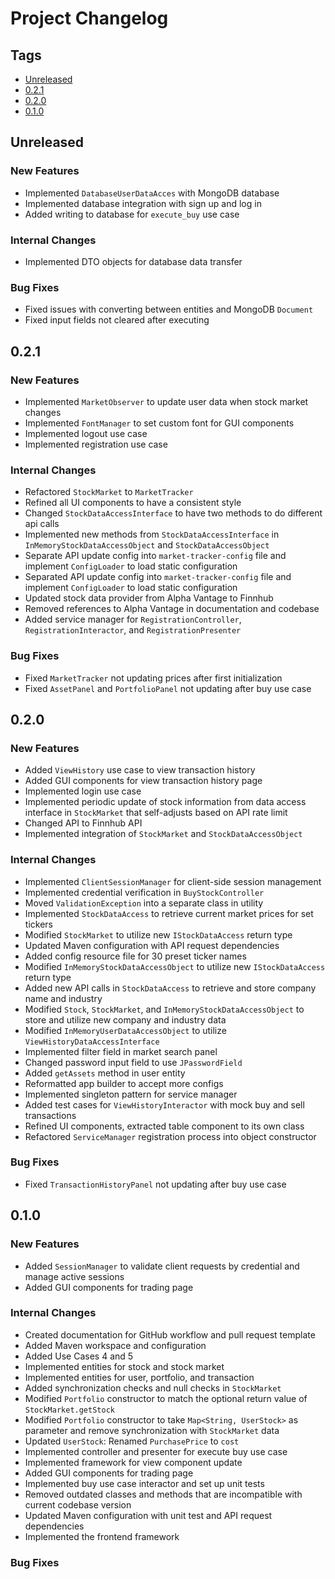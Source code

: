 # Project Changelog

## Tags

- [Unreleased](#Unreleased)
- [0.2.1](#0.2.1)
- [0.2.0](#0.2.0)
- [0.1.0](#0.1.0)

## Unreleased

### New Features

- Implemented `DatabaseUserDataAcces` with MongoDB database
- Implemented database integration with sign up and log in
- Added writing to database for `execute_buy` use case

### Internal Changes

- Implemented DTO objects for database data transfer

### Bug Fixes

- Fixed issues with converting between entities and MongoDB `Document`
- Fixed input fields not cleared after executing

## 0.2.1

### New Features

- Implemented `MarketObserver` to update user data when stock market changes
- Implemented `FontManager` to set custom font for GUI components
- Implemented logout use case
- Implemented registration use case

### Internal Changes

- Refactored `StockMarket` to `MarketTracker`
- Refined all UI components to have a consistent style
- Changed `StockDataAccessInterface` to have two methods to do different api calls
- Implemented new methods from `StockDataAccessInterface` in `InMemoryStockDataAccessObject` and `StockDataAccessObject`
- Separate API update config into `market-tracker-config` file and implement `ConfigLoader` to load static configuration
- Separated API update config into `market-tracker-config` file and implement `ConfigLoader` to load static configuration
- Updated stock data provider from Alpha Vantage to Finnhub
- Removed references to Alpha Vantage in documentation and codebase
- Added service manager for `RegistrationController`, `RegistrationInteractor`, and `RegistrationPresenter`

### Bug Fixes

- Fixed `MarketTracker` not updating prices after first initialization
- Fixed `AssetPanel` and `PortfolioPanel` not updating after buy use case

## 0.2.0

### New Features

- Added `ViewHistory` use case to view transaction history
- Added GUI components for view transaction history page
- Implemented login use case
- Implemented periodic update of stock information from data access interface in `StockMarket` that self-adjusts based on API rate limit
- Changed API to Finnhub API
- Implemented integration of `StockMarket` and `StockDataAccessObject`

### Internal Changes

- Implemented `ClientSessionManager` for client-side session management
- Implemented credential verification in `BuyStockController`
- Moved `ValidationException` into a separate class in utility
- Implemented `StockDataAccess` to retrieve current market prices for set tickers
- Modified `StockMarket` to utilize new `IStockDataAccess` return type
- Updated Maven configuration with API request dependencies
- Added config resource file for 30 preset ticker names
- Modified `InMemoryStockDataAccessObject` to utilize new `IStockDataAccess` return type
- Added new API calls in `StockDataAccess` to retrieve and store company name and industry
- Modified `Stock`, `StockMarket`, and `InMemoryStockDataAccessObject` to store and utilize new company and industry data
- Modified `InMemoryUserDataAccessObject` to utilize `ViewHistoryDataAccessInterface`
- Implemented filter field in market search panel
- Changed password input field to use `JPasswordField`
- Added `getAssets` method in user entity
- Reformatted app builder to accept more configs
- Implemented singleton pattern for service manager
- Added test cases for `ViewHistoryInteractor` with mock buy and sell transactions
- Refined UI components, extracted table component to its own class
- Refactored `ServiceManager` registration process into object constructor

### Bug Fixes

- Fixed `TransactionHistoryPanel` not updating after buy use case

## 0.1.0

### New Features

- Added `SessionManager` to validate client requests by credential and manage active sessions
- Added GUI components for trading page

### Internal Changes

- Created documentation for GitHub workflow and pull request template
- Added Maven workspace and configuration
- Added Use Cases 4 and 5
- Implemented entities for stock and stock market
- Implemented entities for user, portfolio, and transaction
- Added synchronization checks and null checks in `StockMarket`
- Modified `Portfolio` constructor to match the optional return value of `StockMarket.getStock`
- Modified `Portfolio` constructor to take `Map<String, UserStock>` as parameter and remove synchronization with `StockMarket` data
- Updated `UserStock`: Renamed `PurchasePrice` to `cost`
- Implemented controller and presenter for execute buy use case
- Implemented framework for view component update
- Added GUI components for trading page
- Implemented buy use case interactor and set up unit tests
- Removed outdated classes and methods that are incompatible with current codebase version
- Updated Maven configuration with unit test and API request dependencies
- Implemented the frontend framework

### Bug Fixes
